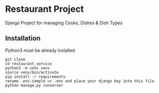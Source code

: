 # Restaurant Project
Django Project for managing Cooks, Dishes & Dish Types

## Installation
Python3 must be already installed

```shell
git clone 
cd restaurant_service
python3 -m venv venv
source venv/bin/activate
pip install -r requirements 
rename .env.sample => .env and place your django key into this file
python manage.py runserver
```
